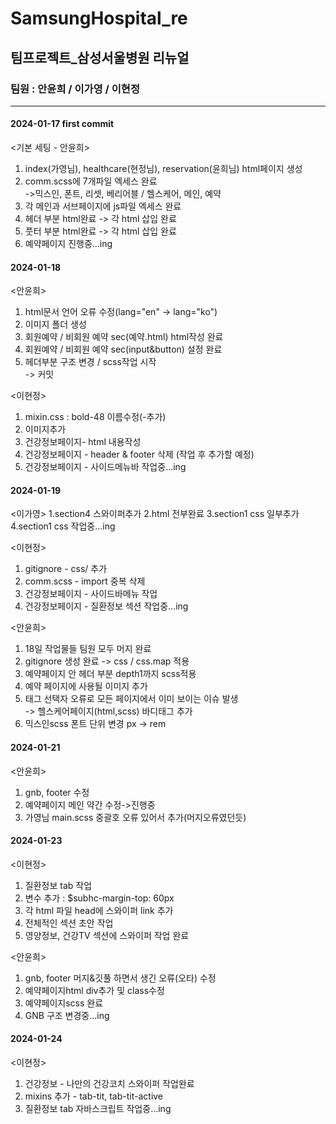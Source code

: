 # SamsungHospital_re

## 팀프로젝트\_삼성서울병원 리뉴얼

### 팀원 : 안윤희 / 이가영 / 이현정

---

#### 2024-01-17 first commit

<기본 세팅 - 안윤희>

1. index(가영님), healthcare(현정님), reservation(윤희님) html페이지 생성
2. comm.scss에 7개파일 엑세스 완료  
   ->믹스인, 폰트, 리셋, 베리어블 / 헬스케어, 메인, 예약
3. 각 메인과 서브페이지에 js파일 엑세스 완료
4. 헤더 부분 html완료 -> 각 html 삽입 완료
5. 풋터 부분 html완료 -> 각 html 삽입 완료
6. 예약페이지 진행중...ing

#### 2024-01-18

<안윤희>

1. html문서 언어 오류 수정(lang="en" -> lang="ko")
2. 이미지 폴더 생성
3. 회원예약 / 비회원 예약 sec(예약.html) html작성 완료
4. 회원예약 / 비회원 예약 sec(input&button) 설정 완료
5. 헤더부분 구조 변경 / scss작업 시작  
   -> 커밋

<이현정>

1. mixin.css : bold-48 이름수정(-추가)
2. 이미지추가
3. 건강정보페이지- html 내용작성
4. 건강정보페이지 - header & footer 삭제 (작업 후 추가할 예정)
5. 건강정보페이지 - 사이드메뉴바 작업중...ing

#### 2024-01-19

<이가영>
1.section4 스와이퍼추가
2.html 전부완료
3.section1 css 일부추가
4.section1 css 작업중...ing

<이현정>

1. gitignore - css/ 추가
2. comm.scss - import 중복 삭제
3. 건강정보페이지 - 사이드바메뉴 작업
4. 건강정보페이지 - 질환정보 섹션 작업중...ing

<안윤희>

1. 18일 작업물들 팀원 모두 머지 완료
2. gitignore 생성 완료 -> css / css.map 적용
3. 예약페이지 안 헤더 부분 depth1까지 scss적용
4. 예약 페이지에 사용될 이미지 추가
5. 태그 선택자 오류로 모든 페이지에서 이미 보이는 이슈 발생  
   -> 헬스케어페이지(html,scss) 바디태그 추가
6. 믹스인scss 폰트 단위 변경 px -> rem

#### 2024-01-21

<안윤희>

1. gnb, footer 수정
2. 예약페이지 메인 약간 수정->진행중
3. 가영님 main.scss 중괄호 오류 있어서 추가(머지오류였던듯)

#### 2024-01-23

<이현정>

1. 질환정보 tab 작업
2. 변수 추가 : $subhc-margin-top: 60px
3. 각 html 파일 head에 스와이퍼 link 추가
4. 전체적인 섹션 초안 작업
5. 영양정보, 건강TV 섹션에 스와이퍼 작업 완료

<안윤희>

1. gnb, footer 머지&깃풀 하면서 생긴 오류(오타) 수정
2. 예약페이지html div추가 및 class수정
3. 예약페이지scss 완료
4. GNB 구조 변경중...ing

#### 2024-01-24

<이현정>

1. 건강정보 - 나만의 건강코치 스와이퍼 작업완료
2. mixins 추가 - tab-tit, tab-tit-active
3. 질환정보 tab 자바스크립트 작업중...ing
